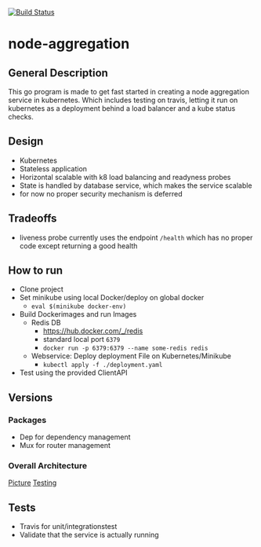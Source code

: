 [![Build Status](https://travis-ci.org/nammn/node-aggregation.svg?branch=master)](https://travis-ci.org/nammn/node-aggregation)
# node-aggregation

## General Description
This go program is made to get fast started in creating a node aggregation service in kubernetes.
Which includes testing on travis, letting it run on kubernetes as a deployment behind a load balancer and a kube status checks.

## Design
- Kubernetes 
- Stateless application 
- Horizontal scalable with k8 load balancing and readyness probes 
- State is handled by database service, which makes the service scalable 
- for now no proper security mechanism is deferred 
## Tradeoffs
- liveness probe currently uses the endpoint `/health` which has no proper code except returning a good health

## How to run
- Clone project
- Set minikube using local Docker/deploy on global docker
    - `eval $(minikube docker-env)`
- Build Dockerimages and run Images
    - Redis DB
        - https://hub.docker.com/_/redis
        - standard local port `6379`
        - `docker run -p 6379:6379 --name some-redis redis`
    - Webservice: Deploy deployment File on Kubernetes/Minikube
        - `kubectl apply -f ./deployment.yaml` 
- Test using the provided ClientAPI 
## Versions

### Packages
- Dep for dependency management
- Mux for router management
### Overall Architecture
[Picture](https://app.mural.co/t/icdretro7302/m/icdretro7302/1560497471665/f9a5f4324db66f10d3ff2991f8d60dbd8201e69d)
[Testing](https://app.mural.co/t/icdretro7302/m/icdretro7302/1560498264807/d2413ef2ad16a8a05fe019c4ade929077f9c26da)

## Tests
- Travis for unit/integrationstest
- Validate that the service is actually running
